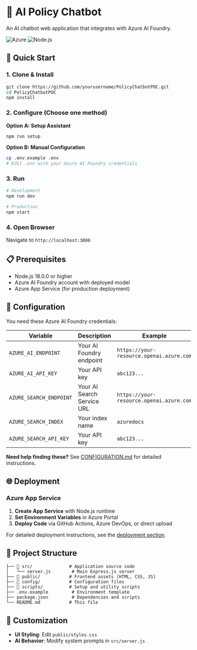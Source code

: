# 🤖 AI Policy Chatbot

An AI chatbot web application that integrates with Azure AI Foundry.

![Azure](https://img.shields.io/badge/Azure-AI%20Foundry-0078d4)
![Node.js](https://img.shields.io/badge/Node.js-18+-green)

## 🚀 Quick Start

### 1. Clone & Install
```bash
git clone https://github.com/yourusername/PolicyChatbotPOC.git
cd PolicyChatbotPOC
npm install
```

### 2. Configure (Choose one method)

**Option A: Setup Assistant**
```bash
npm run setup
```

**Option B: Manual Configuration**
```bash
cp .env.example .env
# Edit .env with your Azure AI Foundry credentials
```

### 3. Run
```bash
# Development
npm run dev

# Production
npm start
```

### 4. Open Browser
Navigate to `http://localhost:3000`

## 📋 Prerequisites

- Node.js 18.0.0 or higher
- Azure AI Foundry account with deployed model
- Azure App Service (for production deployment)

## 🔧 Configuration

You need these Azure AI Foundry credentials:

| Variable | Description | Example |
|----------|-------------|---------|
| `AZURE_AI_ENDPOINT` | Your AI Foundry endpoint | `https://your-resource.openai.azure.com` |
| `AZURE_AI_API_KEY` | Your API key | `abc123...` |
| `AZURE_SEARCH_ENDPOINT` | Your AI Search Service URL | `https://your-resource.openai.azure.com`
| `AZURE_SEARCH_INDEX` | Your index name | `azuredocs`
| `AZURE_SEARCH_API_KEY` | Your API key | `abc123...`

**Need help finding these?** See [CONFIGURATION.md](CONFIGURATION.md) for detailed instructions.

## 🌐 Deployment

### Azure App Service

1. **Create App Service** with Node.js runtime
2. **Set Environment Variables** in Azure Portal
3. **Deploy Code** via GitHub Actions, Azure DevOps, or direct upload

For detailed deployment instructions, see the [deployment section](docs/DEPLOYMENT.md).

## 📁 Project Structure

```
├── 📂 src/              # Application source code
│   └── server.js        # Main Express.js server
├── 📂 public/           # Frontend assets (HTML, CSS, JS)
├── 📂 config/           # Configuration files
├── 📂 scripts/          # Setup and utility scripts
├── .env.example         # Environment template
├── package.json         # Dependencies and scripts
└── README.md           # This file
```

## 🎨 Customization

- **UI Styling**: Edit `public/styles.css`
- **AI Behavior**: Modify system prompts in `src/server.js`
